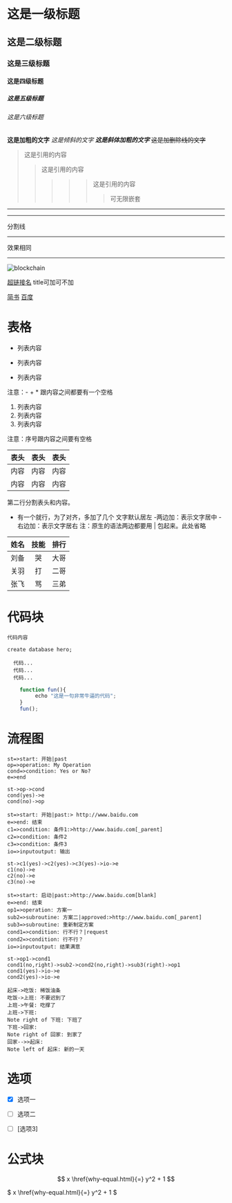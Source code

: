 # 这是一级标题
## 这是二级标题
### 这是三级标题
#### 这是四级标题
##### 这是五级标题
###### 这是六级标题

**这是加粗的文字** 
*这是倾斜的文字*
***这是斜体加粗的文字***
~~这是加删除线的文字~~

>这是引用的内容
>>这是引用的内容
>>>>>这是引用的内容
>>>>>
>>>>>>可无限嵌套

---
----
分割线
***
效果相同
*****

![blockchain](https://ss0.bdstatic.com/70cFvHSh_Q1YnxGkpoWK1HF6hhy/it/u=702257389,1274025419&fm=27&gp=0.jpg "区块链")

[超链接名](超链接地址 "超链接title")
title可加可不加

[简书](http://jianshu.com)
[百度](http://baidu.com)

# 表格

- 列表内容
+ 列表内容
* 列表内容

注意：- + * 跟内容之间都要有一个空格

1. 列表内容
2. 列表内容
3. 列表内容

注意：序号跟内容之间要有空格

|表头|表头|表头|
|---|:--:|---:|
|内容|内容|内容|
|内容|内容|内容|

第二行分割表头和内容。
- 有一个就行，为了对齐，多加了几个
文字默认居左
-两边加：表示文字居中
-右边加：表示文字居右
注：原生的语法两边都要用 | 包起来。此处省略

姓名|技能|排行
:-:|:-:|:-:
刘备|哭|大哥
关羽|打|二哥
张飞|骂|三弟

# 代码块

`代码内容`

`create database hero;`

```
  代码...
  代码...
  代码...
```

```javascript
    function fun(){
         echo "这是一句非常牛逼的代码";
    }
    fun();
```
# 流程图

```flow
st=>start: 开始|past
op=>operation: My Operation
cond=>condition: Yes or No?
e=>end

st->op->cond
cond(yes)->e
cond(no)->op
```

```flow                   
st=>start: 开始|past:> http://www.baidu.com 
e=>end: 结束             
c1=>condition: 条件1:>http://www.baidu.com[_parent]   
c2=>condition: 条件2      
c3=>condition: 条件3      
io=>inputoutput: 输出    

st->c1(yes)->c2(yes)->c3(yes)->io->e
c1(no)->e                   
c2(no)->e                  
c3(no)->e                 
```


```flow                           
st=>start: 启动|past:>http://www.baidu.com[blank] 
e=>end: 结束                   
op1=>operation: 方案一           
sub2=>subroutine: 方案二|approved:>http://www.baidu.com[_parent]  
sub3=>subroutine: 重新制定方案      
cond1=>condition: 行不行？|request 
cond2=>condition: 行不行？         
io=>inputoutput: 结果满意           

st->op1->cond1
cond1(no,right)->sub2->cond2(no,right)->sub3(right)->op1
cond1(yes)->io->e      
cond2(yes)->io->e      
```

```sequence
起床->吃饭: 稀饭油条
吃饭->上班: 不要迟到了
上班->午餐: 吃撑了
上班->下班:
Note right of 下班: 下班了
下班->回家:
Note right of 回家: 到家了
回家-->>起床:
Note left of 起床: 新的一天
```
# 选项

- [x] 选项一

- [ ] 选项二 

- [ ] [选项3]

# 公式块

$$
x \href{why-equal.html}{=} y^2 + 1
$$


$
x \href{why-equal.html}{=} y^2 + 1
$


